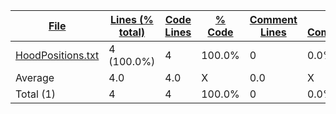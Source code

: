 
|[File](https://github.com/FRCTeam5199/Robot-Code-2021/tree/Auton-Development-But-Cringe/statistics%2Fplaintext%2Fname_ascending.md%2F)|[Lines (% total)](https://github.com/FRCTeam5199/Robot-Code-2021/tree/Auton-Development-But-Cringe/statistics%2Fplaintext%2Flines_descending.md%2F)|[Code Lines](https://github.com/FRCTeam5199/Robot-Code-2021/tree/Auton-Development-But-Cringe/statistics%2Fplaintext%2Fcode_descending.md%2F)|[% Code](https://github.com/FRCTeam5199/Robot-Code-2021/tree/Auton-Development-But-Cringe/statistics%2Fplaintext%2Fproportion_code_descending.md%2F)|[Comment Lines](https://github.com/FRCTeam5199/Robot-Code-2021/tree/Auton-Development-But-Cringe/statistics%2Fplaintext%2Fcomments_ascending.md%2F)|[% Comment](https://github.com/FRCTeam5199/Robot-Code-2021/tree/Auton-Development-But-Cringe/statistics%2Fplaintext%2Fproportion_comments_descending.md%2F)|[Blank Lines](https://github.com/FRCTeam5199/Robot-Code-2021/tree/Auton-Development-But-Cringe/statistics%2Fplaintext%2Fblanks_descending.md%2F)|[% Blank](https://github.com/FRCTeam5199/Robot-Code-2021/tree/Auton-Development-But-Cringe/statistics%2Fplaintext%2Fproportion_blanks_descending.md%2F)|
| --- | --- | --- | --- | --- | --- | --- | --- |
|[HoodPositions.txt](https://github.com/FRCTeam5199/Robot-Code-2021/tree/Auton-Development-But-Cringe/src%2Fmain%2Fjava%2Ffrc%2Fmisc%2FHoodPositions.txt)|4 (100.0%)|4|100.0%|0|0.0%|0|0.0%|
|Average |4.0|4.0|X|0.0|X|0.0|X|
|Total (1)|4|4|100.0%|0| 0.0%|0|0.0%|